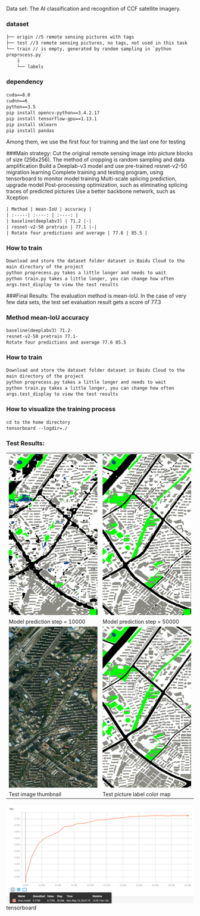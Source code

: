 Data set:
The AI ​​classification and recognition of CCF satellite imagery. 


### dataset
```
├── origin //5 remote sensing pictures with tags
├── test //3 remote sensing pictures, no tags, not used in this task
└── train // is empty, generated by random sampling in `python preprocess.py`
    ├
    └── labels
```

### dependency
```
cuda==8.0  
cudnn==6  
python==3.5     
pip install opencv-python==3.4.2.17    
pip install tensorflow-gpu==1.13.1  
pip install sklearn
pip install pandas
```	
	
Among them, we use the first four for training and the last one for testing


###Main strategy:
 Cut the original remote sensing image into picture blocks of size (256x256). The method of cropping is random sampling and data amplification
 Build a Deeplab-v3 model and use pre-trained resnet-v2-50 migration learning
 Complete training and testing program, using tensorboard to monitor model training
 Multi-scale splicing prediction, upgrade model
 Post-processing optimization, such as eliminating splicing traces of predicted pictures
 Use a better backbone network, such as Xception
 
 ```
| Method | mean-IoU | accuracy |
| :-----| :----: | :----: |
| baseline(deeplabv3) | 71.2 |-|
| resnet-v2-50 pretrain | 77.1 |-|
| Rotate four predictions and average | 77.6 | 85.5 |
```

### How to train
```
Download and store the dataset folder dataset in Baidu Cloud to the main directory of the project
python proprecess.py takes a little longer and needs to wait
python train.py takes a little longer, you can change how often args.test_display to view the test results
```  
 
###Final Results:
	The evaluation method is mean-IoU. In the case of very few data sets, the test set evaluation result gets a score of 77.3

### Method mean-IoU accuracy
	baseline(deeplabv3) 71.2-
	resnet-v2-50 pretrain 77.1-
	Rotate four predictions and average 77.6 85.5
	
### How to train
	Download and store the dataset folder dataset in Baidu Cloud to the main directory of the project
	python proprecess.py takes a little longer and needs to wait
	python train.py takes a little longer, you can change how often args.test_display to view the test results


### How to visualize the training process
```
cd to the home directory
tensorboard --logdir=./
```
### Test Results:
<table border=0>
<tr>
    <td><img src="step_10000.png" border=0 margin=1 width=512></td>
    <td><img src="step_50000.png" border=0 margin=1 width=512></td>
</tr>
<tr>
    <td>Model prediction step = 10000</td>
    <td>Model prediction step = 50000</td>
</tr>
<tr>
    <td><img src="5_view.png" border=0 margin=1 width=512></td>
    <td><img src="5_color.png" border=0 margin=1 width=512></td>
</tr>
<tr>
    <td>Test image thumbnail</td>
    <td>Test picture label color map</td>
</tr>
</table>
<tr>
    <td><img src="metric.png" border=0 margin=1></td>
</tr>
<tr>
    <td>tensorboard</td>
</tr>